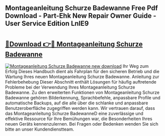 ## Montageanleitung Schurze Badewanne Free Pdf Download - Part-Ehk New Repair Owner Guide - User Service Edition LnIE9

# <h2><a href="http://df6ak6v.blite.top/?on=Montageanleitung+Schurze+Badewanne">🔗Download 👉🔴 Montageanleitung Schurze Badewanne</a></h2>

[![Montageanleitung Schurze Badewanne new download](https://i.imgur.com/lujVjoI.png)](http://df6ak6v.blite.top/?on=Montageanleitung+Schurze+Badewanne)
Ihr Weg zum Erfolg Dieses Handbuch dient als Fahrplan für den sicheren Betrieb und die Wartung Ihres neuen Montageanleitung Schurze Badewanne. Anleitung zur Fehlerbehebung Dieser Abschnitt enthält Lösungen für häufig auftretende Probleme bei der Verwendung Ihres Montageanleitung Schurze Badewanne. Zu den erweiterten Funktionen von Montageanleitung Schurze Badewanne gehören Bilderkennung, Sprachbefehle, anpassbare Profile und automatische Backups, auf die alle über die schlanke und anpassbare Benutzeroberfläche zugegriffen werden kann. Wir vertrauen darauf, dass das Montageanleitung Schurze BadewanneD eine zuverlässige und effektive Ressource für Ihre Bemühungen war, die Besonderheiten Ihres neuen Geräts kennenzulernen. Bei Fragen oder Bedenken wenden Sie sich bitte an unser Kundendienstteam.
